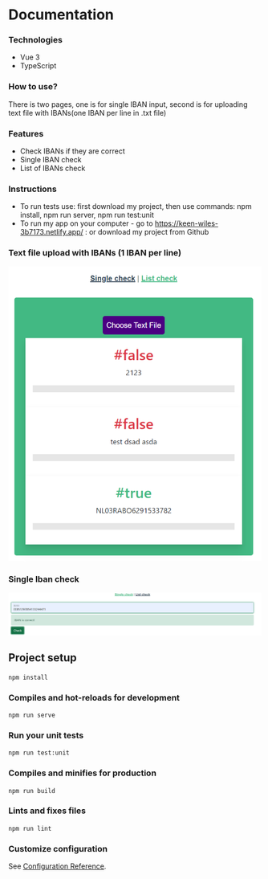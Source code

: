 # Documentation

### Technologies
- Vue 3
- TypeScript

### How to use?
There is two pages, one is for single IBAN input, second is for uploading text file with IBANs(one IBAN per line in .txt file)

### Features

- Check IBANs if they are correct
- Single IBAN check
- List of IBANs check

### Instructions
- To run tests use: first download my project, then use commands: npm install, npm run server, npm run test:unit
- To run my app on your computer - go to https://keen-wiles-3b7173.netlify.app/ : or download my project from Github
### Text file upload with IBANs (1 IBAN per line)
![](listUpload.png)
### Single Iban check
![](singleCheck.png)

## Project setup
```
npm install
```

### Compiles and hot-reloads for development
```
npm run serve
```

### Run your unit tests
```
npm run test:unit
```

### Compiles and minifies for production
```
npm run build
```
### Lints and fixes files
```
npm run lint
```

### Customize configuration
See [Configuration Reference](https://cli.vuejs.org/config/).
